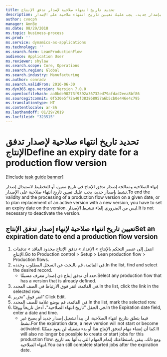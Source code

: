 ```yaml
---
title: تحديد تاريخ انتهاء صلاحية لإصدار تدفق الإنتاج
description: إنهاء الصلاحية ومعالجة إصدار تدفق الإنتاج في تاريخ معين، أو للتخطيط لاستبدال إصدار نشط بإصدار جديد، يجب عليك تعيين تاريخ انتهاء صلاحية على الإصدار.
author: cvocph
manager: AnnBe
ms.date: 08/29/2018
ms.topic: business-process
ms.prod: ''
ms.service: dynamics-ax-applications
ms.technology: ''
ms.search.form: LeanProductionFlow
audience: Application User
ms.reviewer: shylaw
ms.search.scope: Core, Operations
ms.search.region: Global
ms.search.industry: Manufacturing
ms.author: conradv
ms.search.validFrom: 2016-06-30
ms.dyn365.ops.version: Version 7.0.0
ms.openlocfilehash: aa0bde90273f9392a36732ed79afdad2eea8bf86
ms.sourcegitcommit: 0f530e5f72a40f383868957a6b5cb0e446e4c795
ms.translationtype: HT
ms.contentlocale: ar-SA
ms.lasthandoff: 01/29/2019
ms.locfileid: "323515"
---
```

# <a name="define-an-expiry-date-for-a-production-flow-version"></a><span data-ttu-id="c99e6-103">تحديد تاريخ انتهاء صلاحية لإصدار تدفق الإنتاج</span><span class="sxs-lookup"><span data-stu-id="c99e6-103">Define an expiry date for a production flow version</span></span>

[!include [task guide banner](../../includes/task-guide-banner.md)]

<span data-ttu-id="c99e6-104">إنهاء الصلاحية ومعالجة إصدار تدفق الإنتاج في تاريخ معين، أو للتخطيط لاستبدال إصدار نشط بإصدار جديد، يجب عليك تعيين تاريخ انتهاء صلاحية على الإصدار.</span><span class="sxs-lookup"><span data-stu-id="c99e6-104">To end the validity and the processing of a production flow version on a given date, or to plan replacement of an active version with a new version, you have to set an expiry date on the version.</span></span> <span data-ttu-id="c99e6-105">ليس من الضروري إلغاء تنشيط الإصدار.</span><span class="sxs-lookup"><span data-stu-id="c99e6-105">It is not necessary to deactivate the version.</span></span>


## <a name="set-an-expiration-date-to-end-a-production-flow-version"></a><span data-ttu-id="c99e6-106">تعيين تاريخ انتهاء صلاحية لإنهاء إصدار تدفق الإنتاج</span><span class="sxs-lookup"><span data-stu-id="c99e6-106">Set an expiration date to end a production flow version</span></span>
1. <span data-ttu-id="c99e6-107">انتقل إلى عنصر التحكم بالإنتاج > الإعداد > تدفق الإنتاج محدود الفاقد > تدفقات الإنتاج.</span><span class="sxs-lookup"><span data-stu-id="c99e6-107">Go to Production control > Setup > Lean production flow > Production flows.</span></span>
2. <span data-ttu-id="c99e6-108">في القائمة، قم بالبحث عن السجل المطلوب وحدده.</span><span class="sxs-lookup"><span data-stu-id="c99e6-108">In the list, find and select the desired record.</span></span>
    * <span data-ttu-id="c99e6-109">حدد أي تدفق إنتاج ذي إصدار معرف مسبقًا.</span><span class="sxs-lookup"><span data-stu-id="c99e6-109">Select any production flow that has a version that is already defined.</span></span>  
3. <span data-ttu-id="c99e6-110">في القائمة، انقر فوق الارتباط في الصف المحدد.</span><span class="sxs-lookup"><span data-stu-id="c99e6-110">In the list, click the link in the selected row.</span></span>
4. <span data-ttu-id="c99e6-111">انقر فوق "تحرير".</span><span class="sxs-lookup"><span data-stu-id="c99e6-111">Click Edit.</span></span>
5. <span data-ttu-id="c99e6-112">في القائمة، قم بوضع علامة للصف المحدد.</span><span class="sxs-lookup"><span data-stu-id="c99e6-112">In the list, mark the selected row.</span></span>
6. <span data-ttu-id="c99e6-113">في الحقل "تاريخ انتهاء الصلاحية"، أدخل تاريخاً ووقتًا.</span><span class="sxs-lookup"><span data-stu-id="c99e6-113">In the Expiration date field, enter a date and time.</span></span>
    * <span data-ttu-id="c99e6-114">فيما يتعلق بتاريخ انتهاء الصلاحية، لن يبدأ تشغيل إصدار جديد أو يصبح غير نشط.</span><span class="sxs-lookup"><span data-stu-id="c99e6-114">For the expiration date, a new version will not start or become activated.</span></span> <span data-ttu-id="c99e6-115">كما أن إنشاء مهام لتدفق الإنتاج هذا أو بدء تشغيله لن يعود ممكنًا.</span><span class="sxs-lookup"><span data-stu-id="c99e6-115">It will also no longer be possible to create or start jobs for this production flow.</span></span> <span data-ttu-id="c99e6-116">ومع ذلك، يبقى باستطاعتك إتمام المهام التي بدأتها بعد تاريخ انتهاء الصلاحية.</span><span class="sxs-lookup"><span data-stu-id="c99e6-116">You can still complete started jobs after the expiration date.</span></span>  

